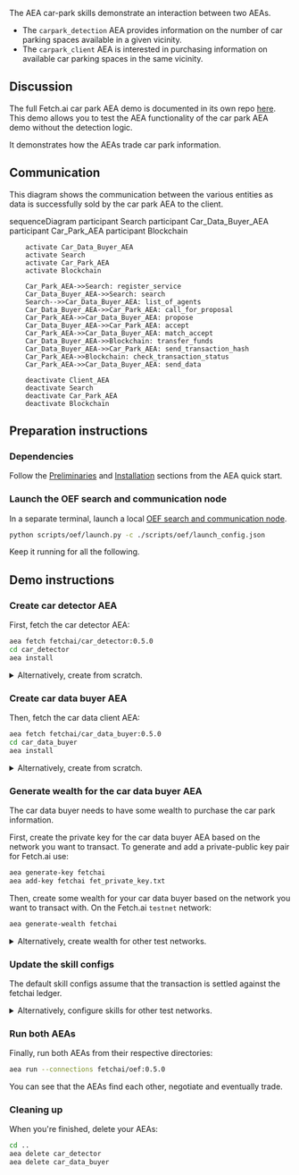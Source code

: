 The AEA car-park skills demonstrate an interaction between two AEAs.

* The `carpark_detection` AEA provides information on the number of car parking spaces available in a given vicinity.
* The `carpark_client` AEA is interested in purchasing information on available car parking spaces in the same vicinity.

## Discussion

The full Fetch.ai car park AEA demo is documented in its own repo [here](https://github.com/fetchai/carpark_agent).
This demo allows you to test the AEA functionality of the car park AEA demo without the detection logic.

It demonstrates how the AEAs trade car park information.

## Communication
This diagram shows the communication between the various entities as data is successfully sold by the car park AEA to the client. 

<div class="mermaid">
    sequenceDiagram
        participant Search
        participant Car_Data_Buyer_AEA
        participant Car_Park_AEA
        participant Blockchain
    
        activate Car_Data_Buyer_AEA
        activate Search
        activate Car_Park_AEA
        activate Blockchain
        
        Car_Park_AEA->>Search: register_service
        Car_Data_Buyer_AEA->>Search: search
        Search-->>Car_Data_Buyer_AEA: list_of_agents
        Car_Data_Buyer_AEA->>Car_Park_AEA: call_for_proposal
        Car_Park_AEA->>Car_Data_Buyer_AEA: propose
        Car_Data_Buyer_AEA->>Car_Park_AEA: accept
        Car_Park_AEA->>Car_Data_Buyer_AEA: match_accept
        Car_Data_Buyer_AEA->>Blockchain: transfer_funds
        Car_Data_Buyer_AEA->>Car_Park_AEA: send_transaction_hash
        Car_Park_AEA->>Blockchain: check_transaction_status
        Car_Park_AEA->>Car_Data_Buyer_AEA: send_data
        
        deactivate Client_AEA
        deactivate Search
        deactivate Car_Park_AEA
        deactivate Blockchain
</div>

## Preparation instructions

### Dependencies

Follow the <a href="../quickstart/#preliminaries">Preliminaries</a> and <a href="../quickstart/#installation">Installation</a> sections from the AEA quick start.

### Launch the OEF search and communication node

In a separate terminal, launch a local [OEF search and communication node](../oef-ledger).
``` bash
python scripts/oef/launch.py -c ./scripts/oef/launch_config.json
```

Keep it running for all the following.

## Demo instructions

### Create car detector AEA

First, fetch the car detector AEA:
``` bash
aea fetch fetchai/car_detector:0.5.0
cd car_detector
aea install
```

<details><summary>Alternatively, create from scratch.</summary>
<p>

The following steps create the car detector from scratch:
``` bash
aea create car_detector
cd car_detector
aea add connection fetchai/oef:0.5.0
aea add skill fetchai/carpark_detection:0.5.0
aea install
aea config set agent.default_connection fetchai/oef:0.5.0
```

In `car_detector/aea-config.yaml` replace `ledger_apis: {}` with the following based on the network you want to connect. To connect to Fetchai:
``` yaml
ledger_apis:
  fetchai:
    network: testnet
```

</p>
</details>

### Create car data buyer AEA

Then, fetch the car data client AEA:
``` bash
aea fetch fetchai/car_data_buyer:0.5.0
cd car_data_buyer
aea install
```

<details><summary>Alternatively, create from scratch.</summary>
<p>

The following steps create the car data client from scratch:
``` bash
aea create car_data_buyer
cd car_data_buyer
aea add connection fetchai/oef:0.5.0
aea add skill fetchai/carpark_client:0.5.0
aea install
aea config set agent.default_connection fetchai/oef:0.5.0
```

In `car_data_buyer/aea-config.yaml` replace `ledger_apis: {}` with the following based on the network you want to connect.

To connect to Fetchai:
``` yaml
ledger_apis:
  fetchai:
    network: testnet
```

</p>
</details>

### Generate wealth for the car data buyer AEA

The car data buyer needs to have some wealth to purchase the car park information.

First, create the private key for the car data buyer AEA based on the network you want to transact. To generate and add a private-public key pair for Fetch.ai use:
``` bash
aea generate-key fetchai
aea add-key fetchai fet_private_key.txt
```

Then, create some wealth for your car data buyer based on the network you want to transact with. On the Fetch.ai `testnet` network:
``` bash
aea generate-wealth fetchai
```

<details><summary>Alternatively, create wealth for other test networks.</summary>
<p>

<strong>Ledger Config:</strong>
<br>

In `car_data_buyer/aea-config.yaml` and `car_detector/aea-config.yaml` replace `ledger_apis: {}` with the following based on the network you want to connect.

To connect to Ethereum:
``` yaml
ledger_apis:
  ethereum:
    address: https://ropsten.infura.io/v3/f00f7b3ba0e848ddbdc8941c527447fe
    chain_id: 3
    gas_price: 50
```

Alternatively, to connect to Cosmos:
``` yaml
ledger_apis:
  cosmos:
    address: http://aea-testnet.sandbox.fetch-ai.com:1317
```

<strong>Wealth:</strong>
<br>

To generate and add a private-public key pair for Ethereum use:
``` bash
aea generate-key ethereum
aea add-key ethereum eth_private_key.txt
```

On the Ethereum `ropsten` network.
``` bash
aea generate-wealth ethereum
```

Alternatively, to generate and add a private-public key pair for Cosmos use:
``` bash
aea generate-key cosmos
aea add-key cosmos cosmos_private_key.txt
```

On the Cosmos `testnet` network.
``` bash
aea generate-wealth cosmos
```

</p>
</details>

### Update the skill configs

The default skill configs assume that the transaction is settled against the fetchai ledger.

<details><summary>Alternatively, configure skills for other test networks.</summary>
<p>

<strong>Car detector:</strong>
<br>
Ensure you are in the car detector project directory.

For ethereum, update the skill config of the car detector via the `aea config get/set` command like so:
``` bash
aea config set vendor.fetchai.skills.carpark_detection.models.strategy.args.currency_id ETH
aea config set vendor.fetchai.skills.carpark_detection.models.strategy.args.ledger_id ethereum
```

Or for cosmos, like so:
``` bash
aea config set vendor.fetchai.skills.carpark_detection.models.strategy.args.currency_id ATOM
aea config set vendor.fetchai.skills.carpark_detection.models.strategy.args.ledger_id cosmos
```

This updates the carpark detection skill config (`car_detector/vendor/fetchai/skills/carpark_detection/skill.yaml`).


<strong>Car data buyer:</strong>
<br>
Ensure you are in the car data buyer project directory.

For ethereum, update the skill config of the car detector via the `aea config get/set` command like so:
``` bash
aea config set vendor.fetchai.skills.carpark_client.models.strategy.args.max_buyer_tx_fee 6000 --type int
aea config set vendor.fetchai.skills.carpark_client.models.strategy.args.currency_id ETH
aea config set vendor.fetchai.skills.carpark_client.models.strategy.args.ledger_id ethereum
```

Or for cosmos, like so:
``` bash
aea config set vendor.fetchai.skills.carpark_client.models.strategy.args.max_buyer_tx_fee 6000 --type int
aea config set vendor.fetchai.skills.carpark_client.models.strategy.args.currency_id ATOM
aea config set vendor.fetchai.skills.carpark_client.models.strategy.args.ledger_id cosmos
```

This updates the car data buyer skill config (`car_data_buyer/vendor/fetchai/skills/carpark_client/skill.yaml`).

</p>
</details>

### Run both AEAs

Finally, run both AEAs from their respective directories:
``` bash
aea run --connections fetchai/oef:0.5.0
```

You can see that the AEAs find each other, negotiate and eventually trade.

### Cleaning up

When you're finished, delete your AEAs:
``` bash
cd ..
aea delete car_detector
aea delete car_data_buyer
```

<br />
